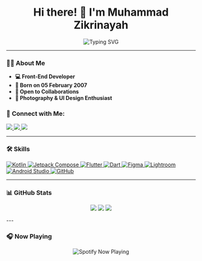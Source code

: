 <h1 align="center">Hi there! 👋 I'm Muhammad Zikrinayah</h1>
<p align="center">
    <img src="https://readme-typing-svg.herokuapp.com?font=Poppins&weight=600&size=24&color=83D5AC&duration=1000&pause=1000&multiline=true&center=true&width=500&height=65&lines=Front-End+Developer;UI+Designer;" alt="Typing SVG" />
</p>

---

### 🧑‍🦱 **About Me**
- **💻 Front-End Developer**
- **🎂 Born on 05 February 2007**
- **👥 Open to Collaborations**
- **📸 Photography & UI Design Enthusiast**

### 🔗 **Connect with Me:**
<p align="start">
  <a href="https://www.instagram.com/z1ykx_">
    <img src="https://img.shields.io/badge/z1ykx_-%23E4405F.svg?style=for-the-badge&logo=Instagram&logoColor=white" />
  </a>
  <a href="https://www.linkedin.com/in/muhammad-zikrinayah-746106324">
    <img src="https://img.shields.io/badge/Muhammad Zikrinayah-%230A66C2.svg?style=for-the-badge&logo=linkedin&logoColor=white" />
  </a>
  <a href="https://open.spotify.com/user/31jr7lejqe4uhxati53uusxhluli">
    <img src="https://img.shields.io/badge/Nandayoruka-%231DB954.svg?style=for-the-badge&logo=spotify&logoColor=white" />
  </a>
</p>

---

### 🛠 **Skills**
<p align="start">
  <a href="https://kotlinlang.org/">
    <img alt="Kotlin" src="https://img.shields.io/badge/Kotlin-7F52FF?style=for-the-badge&logo=kotlin&logoColor=white" />
  </a>
  <a href="https://developer.android.com/jetpack" target="_blank">
    <img alt="Jetpack Compose" src="https://img.shields.io/badge/Jetpack Compose-4285F4?style=for-the-badge&logo=jetpack-compose&logoColor=white" />
  </a>
  <a href="https://flutter.dev/">
    <img alt="Flutter" src="https://img.shields.io/badge/Flutter-02569B?style=for-the-badge&logo=flutter&logoColor=white" />
  </a>
  <a href="https://dart.dev/">
    <img alt="Dart" src="https://img.shields.io/badge/Dart-0175C2?style=for-the-badge&logo=dart&logoColor=white" />
  </a>
  <a href="https://www.figma.com/">
    <img alt="Figma" src="https://img.shields.io/badge/Figma-F24E1E?style=for-the-badge&logo=figma&logoColor=white" />
  </a>
  <a href="https://lightroom.adobe.com/">
    <img alt="Lightroom" src="https://img.shields.io/badge/Adobe Lightroom-31A8FF?style=for-the-badge&logo=adobe-lightroom&logoColor=white" />
  </a>
  <a href="https://developer.android.com/">
    <img alt="Android Studio" src="https://img.shields.io/badge/Android Studio-3DDC84?style=for-the-badge&logo=android-studio&logoColor=white" />
  </a>
  <a href="https://github.com/">
    <img alt="GitHub" src="https://img.shields.io/badge/GitHub-181717?style=for-the-badge&logo=github&logoColor=white" />
  </a>
</p>

---

### 📊 **GitHub Stats**
<p align="center">
    <img src="https://github-readme-stats.vercel.app/api?username=Zikri9106&count_private=true&show_icons=true&theme=dracula&line_height=30&show=prs_merged,prs_merged_percentage">
    <img src="https://github-readme-stats.vercel.app/api/top-langs/?username=Zikri9106&count_private=true&hide=cmake,blade&theme=dracula&line_height=5">
    <img src="https://github-readme-stats.vercel.app/api/wakatime?username=Zikri9106&theme=dracula&layout=compact">
</p>
---

### 🎧 **Now Playing**
<p align="center">
    <img src="https://spotify-github-profile.kittinanx.com/api/view?uid=31jr7lejqe4uhxati53uusxhluli&cover_image=true&theme=natemoo-re&show_offline=false&background_color=121212&interchange=true&bar_color=53b14f&bar_color_cover=false" alt="Spotify Now Playing" />
</p>
